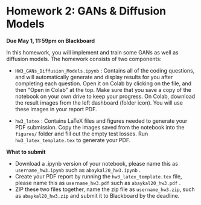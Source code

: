 # Homework 2: GANs & Diffusion Models

**Due May 1, 11:59pm on Blackboard**

In this homework, you will implement and train some GANs as well as diffusion models. The homework consists of two components:

* `HW3_GANs_Diffusion_Models.ipynb` : Contains all of the coding questions, and will automatically generate and display results for you after completing each question. Open it on Colab by clicking on the file, and then "Open in Colab" at the top. Make sure that you save a copy of the notebook on your own drive to keep your progress. On Colab, download the result images from the left dashboard (folder icon). You will use these images in your report PDF.

* `hw3_latex` :  Contains LaTeX files and figures needed to generate your PDF submission. Copy the images saved from the notebook into the `figures/` folder and fill out the empty test losses. Run `hw3_latex_template.tex` to generate your PDF. 

**What to submit**

* Download a .ipynb version of your notebook, please name this as `username_hw3.ipynb` such as `abaykal20_hw3.ipynb` .
* Create your PDF report by running the `hw3_latex_template.tex` file, please name this as `username_hw3.pdf` such as `abaykal20_hw3.pdf` .
* ZIP these two files together, name the zip file as `username_hw3.zip`, such as `abaykal20_hw3.zip` and submit it to Blackboard by the deadline.
